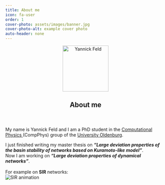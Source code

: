 ```yaml
---
title: About me
icon: fa-user
order: 1
cover-photo: assets/images/banner.jpg
cover-photo-alt: example cover photo
auto-header: none
---
```


<header>
  <div>
    <img src="{{site.baseurl}}/assets/images/I.jpg" style="vertical-align: middle;" height="144px" alt="Yannick Feld"/>
    <span style="vertical-align: middle;"><h2 class="alt">About me</h2></span>
</div>
</header>
<p align="left">
  My name is Yannick Feld and I am a PhD student in the
  <a class="blue" href="https://uol.de/compphys/">
    Computational Physics
  </a>
   (CompPhys) group of the
   <a class="blue" href="https://uol.de">University Oldenburg</a>.

   <div align="left">
   I just finished writing my master thesis on <em><strong>&ldquo;Large deviation properties of the basin stability of networks based on Kuramoto-like model&rdquo;</strong></em>.<br />
   Now I am working on <em><strong>&ldquo;Large deviation properties of dynamical networks&rdquo;</strong></em>.<br /><br />
   For example on <strong>SIR</strong> networks:
   </div>
   <img style="max-width: 100%; height: auto;" src="{{site.baseurl}}/assets/images/sir_animation.gif" alt="SIR animation" />
</p>
